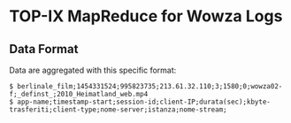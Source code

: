 # TOP-IX MapReduce for Wowza Logs

## Data Format

Data are aggregated with this specific format:

    $ berlinale_film;1454331524;995823735;213.61.32.110;3;1580;0;wowza02-f;_definst_;2010_Heimatland_web.mp4
    $ app-name;timestamp-start;session-id;client-IP;durata(sec);kbyte-trasferiti;client-type;nome-server;istanza;nome-stream;

    
